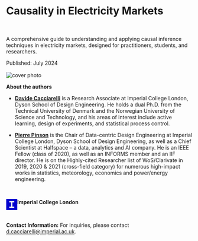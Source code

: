 # Causality in Electricity Markets

<br>

A comprehensive guide to understanding and applying causal inference techniques in electricity markets, designed for practitioners, students, and researchers.

Published: July 2024

<img src="logo_thick_v2.png" alt="cover photo" align="center" width="400px"/>


**About the authors**

- [**Davide Cacciarelli**](https://sites.google.com/view/dcacciarelli) is a Research Associate at Imperial College London, Dyson School of Design Engineering. He holds a dual Ph.D. from the Technical University of Denmark and the Norwegian University of Science and Technology, and his
areas of interest include active learning, design of experiments, and statistical process control.

- [**Pierre Pinson**](https://pierrepinson.com/) is the Chair of Data-centric Design Engineering at Imperial College London, Dyson School of Design Engineering, as well as a Chief Scientist at Halfspace – a data, analytics and AI company. He is an IEEE Fellow (class of 2020), as well as an INFORMS member and an IIF director. He is on the Highly-cited Researcher list of WoS/Clarivate in 2019, 2020 & 2021 (cross-field category) for numerous high-impact works in statistics, meteorology, economics and power/energy engineering. 

<br>

<img src="icl.png" alt="university logo" align="left" width="30px"/> **Imperial College London**

<br>

**Contact Information:** For inquiries, please contact [d.cacciarelli@imperial.ac.uk](mailto:d.cacciarelli@imperial.ac.uk).
